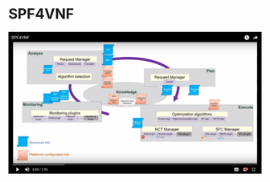 # SPF4VNF



[![SPF4VNF](img/SPF4VNF_video.png)](https://youtu.be/JhBH6Mgl5Ww "Self-Provisioning framework for VNFS - Click to Watch!")
